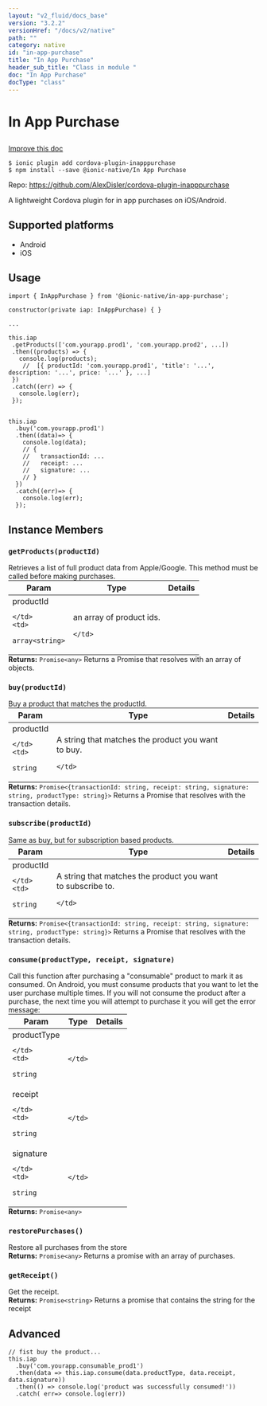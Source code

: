 ```yaml
---
layout: "v2_fluid/docs_base"
version: "3.2.2"
versionHref: "/docs/v2/native"
path: ""
category: native
id: "in-app-purchase"
title: "In App Purchase"
header_sub_title: "Class in module "
doc: "In App Purchase"
docType: "class"
---
```








<h1 class="api-title">
  
  In App Purchase
  

  

  </h1>

<a class="improve-v2-docs" href="http://github.com/driftyco/ionic-native/edit/master/src/@ionic-native/plugins/in-app-purchase/index.ts#L1">
  Improve this doc
</a>



<!-- decorators -->





<pre><code>$ ionic plugin add cordova-plugin-inapppurchase
$ npm install --save @ionic-native/In App Purchase
</code></pre>
<p>Repo:
  <a href="https://github.com/AlexDisler/cordova-plugin-inapppurchase">
    https://github.com/AlexDisler/cordova-plugin-inapppurchase
  </a>
</p>

<!-- description -->

<p>A lightweight Cordova plugin for in app purchases on iOS/Android.</p>


<!-- @platforms tag -->
<h2>Supported platforms</h2>

<ul>
  <li>Android</li><li>iOS</li>
</ul>

<!-- @platforms tag end -->


<!-- if doc.decorators -->

<!-- @usage tag -->

<h2>Usage</h2>

<pre><code class="lang-ts">import { InAppPurchase } from &#39;@ionic-native/in-app-purchase&#39;;

constructor(private iap: InAppPurchase) { }

...

this.iap
 .getProducts([&#39;com.yourapp.prod1&#39;, &#39;com.yourapp.prod2&#39;, ...])
 .then((products) =&gt; {
   console.log(products);
    //  [{ productId: &#39;com.yourapp.prod1&#39;, &#39;title&#39;: &#39;...&#39;, description: &#39;...&#39;, price: &#39;...&#39; }, ...]
 })
 .catch((err) =&gt; {
   console.log(err);
 });


this.iap
  .buy(&#39;com.yourapp.prod1&#39;)
  .then((data)=&gt; {
    console.log(data);
    // {
    //   transactionId: ...
    //   receipt: ...
    //   signature: ...
    // }
  })
  .catch((err)=&gt; {
    console.log(err);
  });
</code></pre>




<!-- @property tags -->




<!-- methods on the class -->

<h2>Instance Members</h2>
<div id="getProducts"></div>
<h3>
  <code>getProducts(productId)</code>
  

</h3>
Retrieves a list of full product data from Apple/Google. This method must be called before making purchases.
<table class="table param-table" style="margin:0;">
  <thead>
  <tr>
    <th>Param</th>
    <th>Type</th>
    <th>Details</th>
  </tr>
  </thead>
  <tbody>
  
  <tr>
    <td>
      productId
      
    </td>
    <td>
      
<code>array&lt;string&gt;</code>
    </td>
    <td>
      <p>an array of product ids.</p>

      
      
    </td>
  </tr>
  
  </tbody>
</table>

<div class="return-value" markdown="1">
  <i class="icon ion-arrow-return-left"></i>
  <b>Returns:</b> 
<code>Promise&lt;any&gt;</code> Returns a Promise that resolves with an array of objects.
</div><div id="buy"></div>
<h3>
  <code>buy(productId)</code>
  

</h3>
Buy a product that matches the productId.
<table class="table param-table" style="margin:0;">
  <thead>
  <tr>
    <th>Param</th>
    <th>Type</th>
    <th>Details</th>
  </tr>
  </thead>
  <tbody>
  
  <tr>
    <td>
      productId
      
    </td>
    <td>
      
<code>string</code>
    </td>
    <td>
      <p>A string that matches the product you want to buy.</p>

      
      
    </td>
  </tr>
  
  </tbody>
</table>

<div class="return-value" markdown="1">
  <i class="icon ion-arrow-return-left"></i>
  <b>Returns:</b> 
<code>Promise&lt;{transactionId: string, receipt: string, signature: string, productType: string}&gt;</code> Returns a Promise that resolves with the transaction details.
</div><div id="subscribe"></div>
<h3>
  <code>subscribe(productId)</code>
  

</h3>
Same as buy, but for subscription based products.
<table class="table param-table" style="margin:0;">
  <thead>
  <tr>
    <th>Param</th>
    <th>Type</th>
    <th>Details</th>
  </tr>
  </thead>
  <tbody>
  
  <tr>
    <td>
      productId
      
    </td>
    <td>
      
<code>string</code>
    </td>
    <td>
      <p>A string that matches the product you want to subscribe to.</p>

      
      
    </td>
  </tr>
  
  </tbody>
</table>

<div class="return-value" markdown="1">
  <i class="icon ion-arrow-return-left"></i>
  <b>Returns:</b> 
<code>Promise&lt;{transactionId: string, receipt: string, signature: string, productType: string}&gt;</code> Returns a Promise that resolves with the transaction details.
</div><div id="consume"></div>
<h3>
  <code>consume(productType,&nbsp;receipt,&nbsp;signature)</code>
  

</h3>
Call this function after purchasing a "consumable" product to mark it as consumed. On Android, you must consume products that you want to let the user purchase multiple times. If you will not consume the product after a purchase, the next time you will attempt to purchase it you will get the error message:
<table class="table param-table" style="margin:0;">
  <thead>
  <tr>
    <th>Param</th>
    <th>Type</th>
    <th>Details</th>
  </tr>
  </thead>
  <tbody>
  
  <tr>
    <td>
      productType
      
    </td>
    <td>
      
<code>string</code>
    </td>
    <td>
      
      
      
    </td>
  </tr>
  
  <tr>
    <td>
      receipt
      
    </td>
    <td>
      
<code>string</code>
    </td>
    <td>
      
      
      
    </td>
  </tr>
  
  <tr>
    <td>
      signature
      
    </td>
    <td>
      
<code>string</code>
    </td>
    <td>
      
      
      
    </td>
  </tr>
  
  </tbody>
</table>

<div class="return-value" markdown="1">
  <i class="icon ion-arrow-return-left"></i>
  <b>Returns:</b> 
<code>Promise&lt;any&gt;</code> 
</div><div id="restorePurchases"></div>
<h3>
  <code>restorePurchases()</code>
  

</h3>
Restore all purchases from the store


<div class="return-value" markdown="1">
  <i class="icon ion-arrow-return-left"></i>
  <b>Returns:</b> 
<code>Promise&lt;any&gt;</code> Returns a promise with an array of purchases.
</div><div id="getReceipt"></div>
<h3>
  <code>getReceipt()</code>
  

</h3>
Get the receipt.


<div class="return-value" markdown="1">
  <i class="icon ion-arrow-return-left"></i>
  <b>Returns:</b> 
<code>Promise&lt;string&gt;</code> Returns a promise that contains the string for the receipt
</div>

<h2><a class="anchor" name="advanced" href="#advanced"></a>Advanced</h2>
<pre><code class="lang-ts">// fist buy the product...
this.iap
  .buy(&#39;com.yourapp.consumable_prod1&#39;)
  .then(data =&gt; this.iap.consume(data.productType, data.receipt, data.signature))
  .then(() =&gt; console.log(&#39;product was successfully consumed!&#39;))
  .catch( err=&gt; console.log(err))
</code></pre>


<!-- other classes -->

<!-- end other classes -->

<!-- interfaces -->

<!-- end interfaces -->

<!-- related link --><!-- end content block -->


<!-- end body block -->

